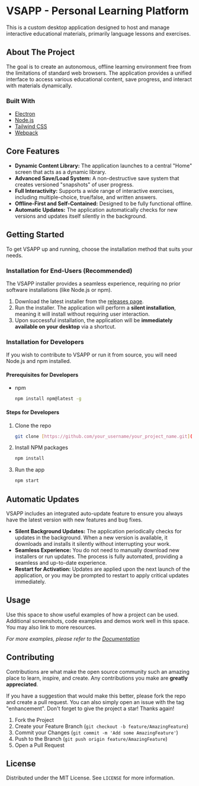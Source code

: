 # VSAPP - Personal Learning Platform

This is a custom desktop application designed to host and manage interactive educational materials, primarily language lessons and exercises.

## About The Project

The goal is to create an autonomous, offline learning environment free from the limitations of standard web browsers. The application provides a unified interface to access various educational content, save progress, and interact with materials dynamically.

### Built With

* [Electron](https://www.electronjs.org/)
* [Node.js](https://nodejs.org/en/)
* [Tailwind CSS](https://tailwindcss.com/)
* [Webpack](https://webpack.js.org/)

## Core Features

* **Dynamic Content Library:** The application launches to a central "Home" screen that acts as a dynamic library.
* **Advanced Save/Load System:** A non-destructive save system that creates versioned "snapshots" of user progress.
* **Full Interactivity:** Supports a wide range of interactive exercises, including multiple-choice, true/false, and written answers.
* **Offline-First and Self-Contained:** Designed to be fully functional offline.
* **Automatic Updates:** The application automatically checks for new versions and updates itself silently in the background.

## Getting Started

To get VSAPP up and running, choose the installation method that suits your needs.

### Installation for End-Users (Recommended)

The VSAPP installer provides a seamless experience, requiring no prior software installations (like Node.js or npm).

1. Download the latest installer from the [releases page](https://www.google.com/search?q=https://github.com/your_username/your_project_name/releases).
2. Run the installer. The application will perform a **silent installation**, meaning it will install without requiring user interaction.
3. Upon successful installation, the application will be **immediately available on your desktop** via a shortcut.

### Installation for Developers

If you wish to contribute to VSAPP or run it from source, you will need Node.js and npm installed.

#### Prerequisites for Developers
* npm
  ```sh
  npm install npm@latest -g
  ```

#### Steps for Developers
1. Clone the repo
   ```sh
   git clone [https://github.com/your_username/your_project_name.git](https://github.com/your_username/your_project_name.git)
   ```
2. Install NPM packages
   ```sh
   npm install
   ```
3. Run the app
   ```sh
   npm start
   ```

## Automatic Updates

VSAPP includes an integrated auto-update feature to ensure you always have the latest version with new features and bug fixes.
* **Silent Background Updates:** The application periodically checks for updates in the background. When a new version is available, it downloads and installs it silently without interrupting your work.
* **Seamless Experience:** You do not need to manually download new installers or run updates. The process is fully automated, providing a seamless and up-to-date experience.
* **Restart for Activation:** Updates are applied upon the next launch of the application, or you may be prompted to restart to apply critical updates immediately.

## Usage

Use this space to show useful examples of how a project can be used. Additional screenshots, code examples and demos work well in this space. You may also link to more resources.

_For more examples, please refer to the [Documentation](https://example.com)_

## Contributing

Contributions are what make the open source community such an amazing place to learn, inspire, and create. Any contributions you make are **greatly appreciated**.

If you have a suggestion that would make this better, please fork the repo and create a pull request. You can also simply open an issue with the tag "enhancement".
Don't forget to give the project a star! Thanks again!

1. Fork the Project
2. Create your Feature Branch (`git checkout -b feature/AmazingFeature`)
3. Commit your Changes (`git commit -m 'Add some AmazingFeature'`)
4. Push to the Branch (`git push origin feature/AmazingFeature`)
5. Open a Pull Request

## License

Distributed under the MIT License. See `LICENSE` for more information.
